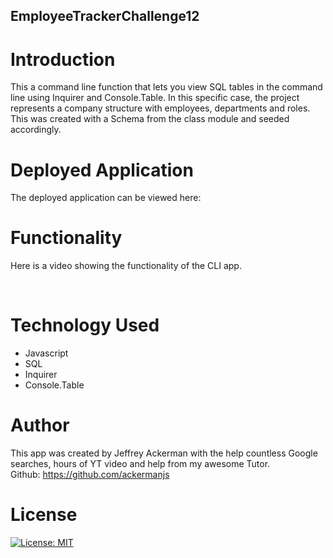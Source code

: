 ## EmployeeTrackerChallenge12

# Introduction
This a command line function that lets you view SQL tables in the command line using Inquirer and Console.Table. In this specific case, the project represents a company structure with employees, departments and roles. This was created with a Schema from the class module and seeded accordingly.

# Deployed Application
The deployed application can be viewed here: 

# Functionality
Here is a video showing the functionality of the CLI app.

<br>

# Technology Used
- Javascript
- SQL
- Inquirer
- Console.Table

# Author
This app was created by Jeffrey Ackerman with the help countless Google searches, hours of YT video and help from my awesome Tutor.
<br>
Github: https://github.com/ackermanjs

# License
[![License: MIT](https://img.shields.io/badge/License-MIT-yellow.svg)](https://opensource.org/licenses/MIT)

